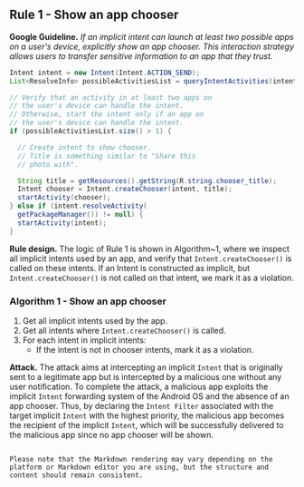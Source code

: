 ## Rule 1 - Show an app chooser

**Google Guideline.** *If an implicit intent can launch at least two possible apps on a user's device, explicitly show an app chooser. This interaction strategy allows users to transfer sensitive information to an app that they trust.*

```java
Intent intent = new Intent(Intent.ACTION_SEND);
List<ResolveInfo> possibleActivitiesList = queryIntentActivities(intent, PackageManager.MATCH_ALL);

// Verify that an activity in at least two apps on 
// the user's device can handle the intent. 
// Otherwise, start the intent only if an app on 
// the user's device can handle the intent.
if (possibleActivitiesList.size() > 1) {

  // Create intent to show chooser.
  // Title is something similar to "Share this 
  // photo with".

  String title = getResources().getString(R.string.chooser_title);
  Intent chooser = Intent.createChooser(intent, title);
  startActivity(chooser);
} else if (intent.resolveActivity(
  getPackageManager()) != null) {
  startActivity(intent);
}
```

**Rule design.** The logic of Rule 1 is shown in Algorithm~1, where we inspect all implicit intents used by an app, and verify that `Intent.createChooser()` is called on these intents. If an Intent is constructed as implicit, but `Intent.createChooser()` is not called on that intent, we mark it as a violation.


### Algorithm 1 - Show an app chooser

1. Get all implicit intents used by the app.
2. Get all intents where `Intent.createChooser()` is called.
3. For each intent in implicit intents:
   - If the intent is not in chooser intents, mark it as a violation.


**Attack.** The attack aims at intercepting an implicit `Intent` that is originally sent to a legitimate app but is intercepted by a malicious one without any user notification. To complete the attack, a malicious app exploits the implicit `Intent` forwarding system of the Android OS and the absence of an app chooser. Thus, by declaring the `Intent Filter` associated with the target implicit `Intent` with the highest priority, the malicious app becomes the recipient of the implicit `Intent`, which will be successfully delivered to the malicious app since no app chooser will be shown.
```

Please note that the Markdown rendering may vary depending on the platform or Markdown editor you are using, but the structure and content should remain consistent.